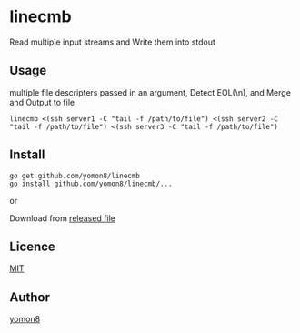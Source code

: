# linecmb
Read multiple input streams and Write them into stdout 


## Usage
multiple file descripters passed in an argument, Detect EOL(\n), and Merge and Output to file

```
linecmb <(ssh server1 -C "tail -f /path/to/file") <(ssh server2 -C "tail -f /path/to/file") <(ssh server3 -C "tail -f /path/to/file")
```

## Install


```
go get github.com/yomon8/linecmb
go install github.com/yomon8/linecmb/...
```

or 
 
Download from [released file](https://github.com/yomon8/linecmb/releases)


## Licence

[MIT](https://github.com/yomon8/linecmb/blob/master/LICENSE)

## Author

[yomon8](https://github.com/yomon8)

